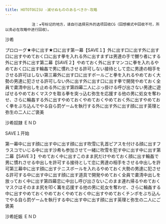 ```yaml
---
title: HOTOTOGISU -滅せぬもののあるべきか-攻略
---
```


                注：★号标记的地方，请自行选择另外的选项回收CG（回想模式中回收不可，所以务必在攻略中进行回收）。

沙希

プロローグ★中に出す★口に出す第一幕【SAVE１】外に出す口に出す外に出す口に出すやめておく口に出す拳を入れる外に出すまずは男達の手で嬲り者にする外に出す外に出す第二幕【SAVE２】やめておく外に出すマンコに拳を入れるやめておく口に出す輪姦で男に慣れさせる許可しない接待として恋に男達の相手をさせる許可はしない第三幕外に出す口に出すボールごと拳を入れるやめておく大勢の男達に犯させる許可しない外に出す外に出す口に出す拳で開発やめておく全員で粛清中出しを止める外に出す第四幕二人にぶっ掛ける呼び出さない男達に遊ばせるやめておくマスクを取る拳を突っ込む弥生を応援する他の男に処女を奪わせ、さらに輪姦する外に出すやめておくやめておくやめておく外に出すやめておく拳をぶち込んでやる自ら罰ゲームを執行する外に出す外に出す顔に出す英理と弥生の二人にご褒美

沙希奴隷 ＥＮＤ

SAVE１开始

第一幕中に出す顔に出す中に出す顔に出す吹雪に乳首ピアスを付ける顔に出すフラスコでいじる中に出す沙希も参加させて一緒に吹雪を犯す中に出す中に出す第二幕【SAVE３】やめておく中に出すこのまま尻だけやめておく顔に出す輪姦で男に慣れさせる中出しを許可する接待として恋に男達の相手をさせる中出しを許可第三幕中に出す顔に出すテニスボールを入れるやめておく大勢の男達に犯させる許可する中に出す中に出す顔に出す道具で開発やめておく全員で粛清中出しを放っておく中に出す第四幕恋に中出し呼び出さないこのまま連れ帰るやめておくマスクはそのまま尻を叩く篝を応援する他の男に処女を奪わせ、さらに輪姦する中に出すやめておくやめておくやめておく中に出すやめておくチンポをぶち込んでやる自ら罰ゲームを執行する中に出す中に出す顔に出す英理と弥生の二人にご褒美

沙希妊娠 ＥＮＤ


              
